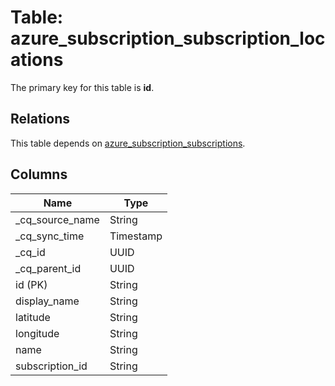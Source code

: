 # Table: azure_subscription_subscription_locations

The primary key for this table is **id**.

## Relations

This table depends on [azure_subscription_subscriptions](azure_subscription_subscriptions.md).

## Columns

| Name          | Type          |
| ------------- | ------------- |
|_cq_source_name|String|
|_cq_sync_time|Timestamp|
|_cq_id|UUID|
|_cq_parent_id|UUID|
|id (PK)|String|
|display_name|String|
|latitude|String|
|longitude|String|
|name|String|
|subscription_id|String|